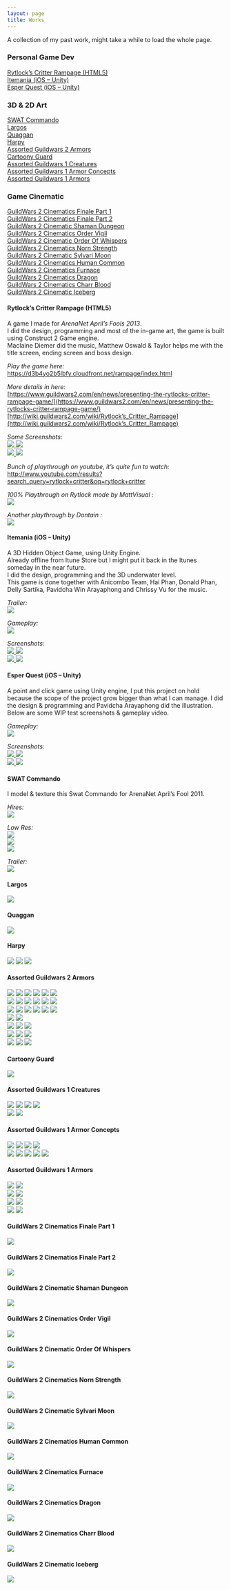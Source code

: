 ```yaml
---
layout: page
title: Works
---
```


A collection of my past work, might take a while to load the whole page.

### Personal Game Dev
[Rytlock’s Critter Rampage (HTML5)](#rytlock)  
[Itemania (iOS – Unity)](#itemania)  
[Esper Quest (iOS – Unity)](#esper)

### 3D & 2D Art
[SWAT Commando](#swat)  
[Largos](#largos)  
[Quaggan](#quaggan)  
[Harpy](#harpy)  
[Assorted Guildwars 2 Armors](#gwtwo)  
[Cartoony Guard](#cartoony)  
[Assorted Guildwars 1 Creatures](#gw_a)  
[Assorted Guildwars 1 Armor Concepts](#gw_b)  
[Assorted Guildwars 1 Armors](#gw_c)  

### Game Cinematic
[GuildWars 2 Cinematics Finale Part 1](#cin_a)  
[GuildWars 2 Cinematics Finale Part 2](#cin_b)  
[GuildWars 2 Cinematic Shaman Dungeon](#cin_c)  
[GuildWars 2 Cinematics Order Vigil](#cin_d)  
[GuildWars 2 Cinematic Order Of Whispers](#cin_e)  
[GuildWars 2 Cinematics Norn Strength](#cin_f)  
[GuildWars 2 Cinematic Sylvari Moon](#cin_g)  
[GuildWars 2 Cinematics Human Common](#cin_h)  
[GuildWars 2 Cinematics Furnace](#cin_i)  
[GuildWars 2 Cinematics Dragon](#cin_j)  
[GuildWars 2 Cinematics Charr Blood](#cin_k)  
[GuildWars 2 Cinematic Iceberg](#cin_l)

#### <a name="rytlock"></a>Rytlock’s Critter Rampage (HTML5)
A game I made for *ArenaNet April’s Fools 2013*.  
I did the design, programming and most of the in-game art, the game is built using Construct 2 Game engine.  
Maclaine Diemer did the music, Matthew Oswald & Taylor helps me with the title screen, ending screen and boss design.

*Play the game here:*  <br />
<https://d3b4yo2b5lbfy.cloudfront.net/rampage/index.html>

*More details in here:*  <br />
[https://www.guildwars2.com/en/news/presenting-the-rytlocks-critter-rampage-game/](https://www.guildwars2.com/en/news/presenting-the-rytlocks-critter-rampage-game/) <br />
[http://wiki.guildwars2.com/wiki/Rytlock’s_Critter_Rampage](http://wiki.guildwars2.com/wiki/Rytlock’s_Critter_Rampage)

*Some Screenshots:* <br />
<a href="{{ site.baseurl }}public/images/portfolio/Boss.png"><img src="{{ site.baseurl }}public/images/portfolio/thumbnails/Boss-300x225.png"></a><a href="{{ site.baseurl }}public/images/portfolio/Kick.png"> <img src="{{ site.baseurl }}public/images/portfolio/thumbnails/Kick-300x225.png"></a><br />
<a href="{{ site.baseurl }}public/images/portfolio/ShopKeep.png"><img src="{{ site.baseurl }}public/images/portfolio/thumbnails/ShopKeep-300x225.png"></a><a href="{{ site.baseurl }}public/images/portfolio/Cave.png"> <img src="{{ site.baseurl }}public/images/portfolio/thumbnails/Cave-300x225.png"></a><br />

*Bunch of playthrough on youtube, it’s quite fun to watch:*  <br />
<http://www.youtube.com/results?search_query=rytlock+critter&oq=rytlock+critter>

*100% Playthrough on Rytlock mode by MattVisual :* <br />
[![](http://i.ytimg.com/vi/gwuMyU_nJcU/hqdefault.jpg)](http://youtu.be/gwuMyU_nJcU)

*Another playthrough by Dontain :*  <br />
[![](http://i.ytimg.com/vi/WJj4KohKt00/hqdefault.jpg)](http://youtu.be/WJj4KohKt00)

#### <a name="itemania"></a>Itemania (iOS – Unity)
A 3D Hidden Object Game, using Unity Engine.  
Already offline from Itune Store but I might put it back in the Itunes someday in the near future.  
I did the design, programming and the 3D underwater level.  
This game is done together with Anicombo Team, Hai Phan, Donald Phan, Delly Sartika, Pavidcha Win Arayaphong and Chrissy Vu for the music.

*Trailer:*  <br />
[![](http://i.ytimg.com/vi/sJfzSu0sHS0/hqdefault.jpg)](http://youtu.be/sJfzSu0sHS0)

*Gameplay:*  <br />
[![](http://i.ytimg.com/vi/2TcfKtFb52M/hqdefault.jpg)](http://youtu.be/2TcfKtFb52M)

*Screenshots:* <br />
<a href="{{ site.baseurl }}public/images/portfolio/MainMenu.jpg"><img src="{{ site.baseurl }}public/images/portfolio/thumbnails/MainMenu-300x200.jpg"></a><a href="{{ site.baseurl }}public/images/portfolio/LevelSelect.jpg"> <img src="{{ site.baseurl }}public/images/portfolio/thumbnails/LevelSelect-300x200.jpg"></a><br />
<a href="{{ site.baseurl }}public/images/portfolio/Lv05.jpg"><img src="{{ site.baseurl }}public/images/portfolio/thumbnails/Lv05-300x200.jpg"></a><a href="{{ site.baseurl }}public/images/portfolio/Lv07.jpg"> <img src="{{ site.baseurl }}public/images/portfolio/thumbnails/Lv07-300x200.jpg"></a><br />

#### <a name="esper"></a>Esper Quest (iOS – Unity)
A point and click game using Unity engine, I put this project on hold because the scope of the project grow bigger than what I can manage. I did the design & programming and Pavidcha Arayaphong did the illustration. Below are some WIP test screenshots & gameplay video.
  
*Gameplay:* <br />
[![](http://i.ytimg.com/vi/yEWvlgO0F9E/hqdefault.jpg)](http://youtu.be/yEWvlgO0F9E)

*Screenshots:* <br />
<a href="{{ site.baseurl }}public/images/portfolio/EsperNormal.png"><img src="{{ site.baseurl }}public/images/portfolio/thumbnails/EsperNormal-300x200.png"></a><a href="{{ site.baseurl }}public/images/portfolio/EsperSpirit.jpg"> <img src="{{ site.baseurl }}public/images/portfolio/thumbnails/EsperSpirit-300x200.png"></a><br />
<a href="{{ site.baseurl }}public/images/portfolio/EsperInventory.png"><img src="{{ site.baseurl }}public/images/portfolio/thumbnails/EsperInventory-300x200.png"></a><a href="{{ site.baseurl }}public/images/portfolio/EsperSeal.png"> <img src="{{ site.baseurl }}public/images/portfolio/thumbnails/EsperSeal-300x200.png"></a><br />
  
#### <a name="swat"></a>SWAT Commando
I model & texture this Swat Commando for ArenaNet April’s Fool 2011.

*Hires:* <br />
<a href="{{ site.baseurl }}public/images/portfolio/CommandoHires.jpg"><img src="{{ site.baseurl }}public/images/portfolio/thumbnails/CommandoHires-300x169.jpg"></a>

*Low Res:* <br />
<a href="{{ site.baseurl }}public/images/portfolio/CommandoGray.jpg"><img src="{{ site.baseurl }}public/images/portfolio/thumbnails/CommandoGray-300x176.jpg"></a>  
<a href="{{ site.baseurl }}public/images/portfolio/CommandoGreen.jpg"><img src="{{ site.baseurl }}public/images/portfolio/thumbnails/CommandoGreen-300x139.jpg"></a>  
<a href="{{ site.baseurl }}public/images/portfolio/CommandoArctic.jpg"><img src="{{ site.baseurl }}public/images/portfolio/thumbnails/CommandoArctic-300x136.jpg"></a>

*Trailer:*  <br />
[![](http://i.ytimg.com/vi/m1tv9VpnwmY/hqdefault.jpg)](http://youtu.be/m1tv9VpnwmY)

#### <a name="largos"></a>Largos
<a href="{{ site.baseurl }}public/images/portfolio/LargosHunter.jpg"><img src="{{ site.baseurl }}public/images/portfolio/thumbnails/LargosHunter-300x137.jpg"></a> 

#### <a name="quaggan"></a>Quaggan
<a href="{{ site.baseurl }}public/images/portfolio/QuagganBumpy.jpg"><img src="{{ site.baseurl }}public/images/portfolio/thumbnails/QuagganBumpy-300x120.jpg"></a> 

#### <a name="harpy"></a>Harpy
<a href="{{ site.baseurl }}public/images/portfolio/HarpyMatriarch.jpg"><img src="{{ site.baseurl }}public/images/portfolio/thumbnails/HarpyMatriarch-300x286.jpg"></a>
<a href="{{ site.baseurl }}public/images/portfolio/Harpy_02.jpg"><img src="{{ site.baseurl }}public/images/portfolio/thumbnails/Harpy_02-300x279.jpg"></a>
<a href="{{ site.baseurl }}public/images/portfolio/Harpy_03.jpg"><img src="{{ site.baseurl }}public/images/portfolio/thumbnails/Harpy_03-300x206.jpg"></a>

#### <a name="gwtwo"></a>Assorted Guildwars 2 Armors
<a href="{{ site.baseurl }}public/images/portfolio/ShinyLeatherArmorFemale_01.jpg"><img src="{{ site.baseurl }}public/images/portfolio/thumbnails/ShinyLeatherArmorFemale_01-223x300.jpg"></a>
<a href="{{ site.baseurl }}public/images/portfolio/ShinyLeatherArmorFemale_02.jpg"><img src="{{ site.baseurl }}public/images/portfolio/thumbnails/ShinyLeatherArmorFemale_02-223x300.jpg"></a>
<a href="{{ site.baseurl }}public/images/portfolio/ShinyLeatherArmorFemale_03.jpg"><img src="{{ site.baseurl }}public/images/portfolio/thumbnails/ShinyLeatherArmorFemale_03-168x300.jpg"></a>
<a href="{{ site.baseurl }}public/images/portfolio/LeatherArmorFemale_01.jpg"><img src="{{ site.baseurl }}public/images/portfolio/thumbnails/LeatherArmorFemale_01-165x300.jpg"></a>
<a href="{{ site.baseurl }}public/images/portfolio/LeatherArmorFemale_02.jpg"><img src="{{ site.baseurl }}public/images/portfolio/thumbnails/LeatherArmorFemale_02-164x300.jpg"></a>
<a href="{{ site.baseurl }}public/images/portfolio/LeatherArmorFemale_03.jpg"><img src="{{ site.baseurl }}public/images/portfolio/thumbnails/LeatherArmorFemale_03-159x300.jpg"></a>  
<a href="{{ site.baseurl }}public/images/portfolio/WingsArmorFemale_01.jpg"><img src="{{ site.baseurl }}public/images/portfolio/thumbnails/WingsArmorFemale_01-136x300.jpg"></a>
<a href="{{ site.baseurl }}public/images/portfolio/WingsArmorFemale_02.jpg"><img src="{{ site.baseurl }}public/images/portfolio/thumbnails/WingsArmorFemale_02-148x300.jpg"></a>
<a href="{{ site.baseurl }}public/images/portfolio/WingsArmorFemale_03.jpg"><img src="{{ site.baseurl }}public/images/portfolio/thumbnails/WingsArmorFemale_03-148x300.jpg"></a>
<a href="{{ site.baseurl }}public/images/portfolio/ShinyLeatherArmorMale_01.jpg"><img src="{{ site.baseurl }}public/images/portfolio/thumbnails/ShinyLeatherArmorMale_01-187x300.jpg"></a>
<a href="{{ site.baseurl }}public/images/portfolio/ShinyLeatherArmorMale_02.jpg"><img src="{{ site.baseurl }}public/images/portfolio/thumbnails/ShinyLeatherArmorMale_02-192x300.jpg"></a>
<a href="{{ site.baseurl }}public/images/portfolio/ShinyLeatherArmorMale_03.jpg"><img src="{{ site.baseurl }}public/images/portfolio/thumbnails/ShinyLeatherArmorMale_03-192x300.jpg"></a>  
<a href="{{ site.baseurl }}public/images/portfolio/LeatherArmorMale_01.jpg"><img src="{{ site.baseurl }}public/images/portfolio/thumbnails/LeatherArmorMale_01-192x300.jpg"></a>
<a href="{{ site.baseurl }}public/images/portfolio/LeatherArmorMale_02.jpg"><img src="{{ site.baseurl }}public/images/portfolio/thumbnails/LeatherArmorMale_02-192x300.jpg"></a>
<a href="{{ site.baseurl }}public/images/portfolio/LeatherArmorMale_03.jpg"><img src="{{ site.baseurl }}public/images/portfolio/thumbnails/LeatherArmorMale_03-167x300.jpg"></a>
<a href="{{ site.baseurl }}public/images/portfolio/WingsArmorMale_01.jpg"><img src="{{ site.baseurl }}public/images/portfolio/thumbnails/WingsArmorMale_01-160x300.jpg"></a>
<a href="{{ site.baseurl }}public/images/portfolio/WingsArmorMale_02.jpg"><img src="{{ site.baseurl }}public/images/portfolio/thumbnails/WingsArmorMale_02-159x300.jpg"></a>
<a href="{{ site.baseurl }}public/images/portfolio/WingsArmorMale_03.jpg"><img src="{{ site.baseurl }}public/images/portfolio/thumbnails/WingsArmorMale_03-159x300.jpg"></a>  
<a href="{{ site.baseurl }}public/images/portfolio/ScaleMailScreenshot.jpg"><img src="{{ site.baseurl }}public/images/portfolio/thumbnails/ScaleMailScreenshot-300x278.jpg"></a>
<a href="{{ site.baseurl }}public/images/portfolio/BarbarianMale.jpg"><img src="{{ site.baseurl }}public/images/portfolio/thumbnails/BarbarianMale-300x288.jpg"></a>  
<a href="{{ site.baseurl }}public/images/portfolio/CreepyArmorMale_01.jpg"><img src="{{ site.baseurl }}public/images/portfolio/thumbnails/CreepyArmorMale_01-180x300.jpg"></a>
<a href="{{ site.baseurl }}public/images/portfolio/CreepyArmorMale_02.jpg"><img src="{{ site.baseurl }}public/images/portfolio/thumbnails/CreepyArmorMale_02-180x300.jpg"></a>
<a href="{{ site.baseurl }}public/images/portfolio/CreepyArmorMale_03.jpg"><img src="{{ site.baseurl }}public/images/portfolio/thumbnails/CreepyArmorMale_03-159x300.jpg"></a>  
<a href="{{ site.baseurl }}public/images/portfolio/HelmetRoman.jpg"><img src="{{ site.baseurl }}public/images/portfolio/thumbnails/HelmetRoman-204x300.jpg"></a>
<a href="{{ site.baseurl }}public/images/portfolio/HelmetStudded.jpg"><img src="{{ site.baseurl }}public/images/portfolio/thumbnails/HelmetStudded-232x300.jpg"></a>
<a href="{{ site.baseurl }}public/images/portfolio/HelmetThread.jpg"><img src="{{ site.baseurl }}public/images/portfolio/thumbnails/HelmetThread-261x300.jpg"></a>  
<a href="{{ site.baseurl }}public/images/portfolio/LightAcolyteFemale.jpg"><img src="{{ site.baseurl }}public/images/portfolio/thumbnails/LightAcolyteFemale-300x274.jpg"></a>
<a href="{{ site.baseurl }}public/images/portfolio/LightAcolyteMale.jpg"><img src="{{ site.baseurl }}public/images/portfolio/thumbnails/LightAcolyteMale-300x283.jpg"></a>
<a href="{{ site.baseurl }}public/images/portfolio/VampiricArmor.jpg"><img src="{{ site.baseurl }}public/images/portfolio/thumbnails/VampiricArmor-288x300.jpg"></a>

#### <a name="cartoony"></a>Cartoony Guard
<a href="{{ site.baseurl }}public/images/portfolio/CartoonyGuard.jpg"><img src="{{ site.baseurl }}public/images/portfolio/thumbnails/CartoonyGuard-300x281.jpg"></a> 

#### <a name="gw_a"></a>Assorted Guildwars 1 Creatures
<a href="{{ site.baseurl }}public/images/portfolio/CharrBigHat.jpg"><img src="{{ site.baseurl }}public/images/portfolio/thumbnails/CharrBigHat-213x300.jpg"></a>
<a href="{{ site.baseurl }}public/images/portfolio/Mauler.jpg"><img src="{{ site.baseurl }}public/images/portfolio/thumbnails/Mauler-200x300.jpg"></a>
<a href="{{ site.baseurl }}public/images/portfolio/HeroesPyre.jpg"><img src="{{ site.baseurl }}public/images/portfolio/thumbnails/HeroesPyre-250x300.jpg"></a>
<a href="{{ site.baseurl }}public/images/portfolio/BurrowerBeetle.jpg"><img src="{{ site.baseurl }}public/images/portfolio/thumbnails/BurrowerBeetle-300x163.jpg"></a>  
<a href="{{ site.baseurl }}public/images/portfolio/GwenChibi.jpg"><img src="{{ site.baseurl }}public/images/portfolio/thumbnails/GwenChibi-172x300.jpg"></a>
<a href="{{ site.baseurl }}public/images/portfolio/GwenDoll.jpg"><img src="{{ site.baseurl }}public/images/portfolio/thumbnails/GwenDoll-192x300.jpg"></a>

#### <a name="gw_b"></a>Assorted Guildwars 1 Armor Concepts
<a href="{{ site.baseurl }}public/images/portfolio/ArmourDarkAzuraFemale.jpg"><img src="{{ site.baseurl }}public/images/portfolio/thumbnails/ArmourDarkAzuraFemale-136x300.jpg"></a>
<a href="{{ site.baseurl }}public/images/portfolio/ArmourDarkAzuraMale.jpg"><img src="{{ site.baseurl }}public/images/portfolio/thumbnails/ArmourDarkAzuraMale-163x300.jpg"></a>
<a href="{{ site.baseurl }}public/images/portfolio/AssassinFemaleUniqueItems.jpg"><img src="{{ site.baseurl }}public/images/portfolio/thumbnails/AssassinFemaleUniqueItems-213x300.jpg"></a>
<a href="{{ site.baseurl }}public/images/portfolio/AssassinMaleUniqueItems.jpg"><img src="{{ site.baseurl }}public/images/portfolio/thumbnails/AssassinMaleUniqueItems-168x300.jpg"></a>  
<a href="{{ site.baseurl }}public/images/portfolio/MesmerCustomMale.jpg"><img src="{{ site.baseurl }}public/images/portfolio/thumbnails/MesmerCustomMale-300x282.jpg"></a>
<a href="{{ site.baseurl }}public/images/portfolio/RangerAzuraFemale.jpg"><img src="{{ site.baseurl }}public/images/portfolio/thumbnails/RangerAzuraFemale-154x300.jpg"></a>
<a href="{{ site.baseurl }}public/images/portfolio/RangerAzuraMale.jpg"><img src="{{ site.baseurl }}public/images/portfolio/thumbnails/RangerAzuraMale-174x300.jpg"></a>
<a href="{{ site.baseurl }}public/images/portfolio/RangerCustomFemale.jpg"><img src="{{ site.baseurl }}public/images/portfolio/thumbnails/RangerCustomFemale-169x300.jpg"></a>
<a href="{{ site.baseurl }}public/images/portfolio/RangerCustomMale.jpg"><img src="{{ site.baseurl }}public/images/portfolio/thumbnails/RangerCustomMale-160x300.jpg"></a>  

#### <a name="gw_c"></a>Assorted Guildwars 1 Armors
<a href="{{ site.baseurl }}public/images/portfolio/GW-Prophecies0.jpg"><img src="{{ site.baseurl }}public/images/portfolio/thumbnails/GW-Prophecies0-300x187.jpg"></a>
<a href="{{ site.baseurl }}public/images/portfolio/GW-Prophecies1.jpg"><img src="{{ site.baseurl }}public/images/portfolio/thumbnails/GW-Prophecies1-300x187.jpg"></a>  
<a href="{{ site.baseurl }}public/images/portfolio/GW-Prophecies2.jpg"><img src="{{ site.baseurl }}public/images/portfolio/thumbnails/GW-Prophecies2-300x187.jpg"></a>
<a href="{{ site.baseurl }}public/images/portfolio/GW-Prophecies3.jpg"><img src="{{ site.baseurl }}public/images/portfolio/thumbnails/GW-Prophecies3-300x187.jpg"></a>  
<a href="{{ site.baseurl }}public/images/portfolio/GW-Faction0.jpg"><img src="{{ site.baseurl }}public/images/portfolio/thumbnails/GW-Faction0-300x187.jpg"></a>
<a href="{{ site.baseurl }}public/images/portfolio/GW-Faction1.jpg"><img src="{{ site.baseurl }}public/images/portfolio/thumbnails/GW-Faction1-300x187.jpg"></a>  
<a href="{{ site.baseurl }}public/images/portfolio/GW-Nightfall.jpg"><img src="{{ site.baseurl }}public/images/portfolio/thumbnails/GW-Nightfall-300x187.jpg"></a>
<a href="{{ site.baseurl }}public/images/portfolio/GW-Nightfall1.jpg"><img src="{{ site.baseurl }}public/images/portfolio/thumbnails/GW-Nightfall1-300x187.jpg"></a>

#### <a name="cin_a"></a>GuildWars 2 Cinematics Finale Part 1
[![](http://i.ytimg.com/vi/CPL2ZfbgNNw/hqdefault.jpg)](http://youtu.be/CPL2ZfbgNNw)

#### <a name="cin_b"></a>GuildWars 2 Cinematics Finale Part 2
[![](http://i.ytimg.com/vi/aJUIqQonTaI/hqdefault.jpg)](http://youtu.be/aJUIqQonTaI)

#### <a name="cin_c"></a>GuildWars 2 Cinematic Shaman Dungeon
[![](http://i.ytimg.com/vi/NhhLOZlPqyI/hqdefault.jpg)](http://youtu.be/NhhLOZlPqyI)

#### <a name="cin_d"></a>GuildWars 2 Cinematics Order Vigil
[![](http://i.ytimg.com/vi/X3MAgTjYT9I/hqdefault.jpg)](http://youtu.be/X3MAgTjYT9I)

#### <a name="cin_e"></a>GuildWars 2 Cinematic Order Of Whispers
[![](http://i.ytimg.com/vi/bKjfOL2uNbE/hqdefault.jpg)](http://youtu.be/bKjfOL2uNbE)

#### <a name="cin_f"></a>GuildWars 2 Cinematics Norn Strength
[![](http://i.ytimg.com/vi/CtujqmIG0bQ/hqdefault.jpg)](http://youtu.be/CtujqmIG0bQ)

#### <a name="cin_g"></a>GuildWars 2 Cinematic Sylvari Moon
[![](http://i.ytimg.com/vi/4ntW3Bpyj84/hqdefault.jpg)](http://youtu.be/4ntW3Bpyj84)

#### <a name="cin_h"></a>GuildWars 2 Cinematics Human Common
[![](http://i.ytimg.com/vi/lB4ept5VKcM/hqdefault.jpg)](http://youtu.be/lB4ept5VKcM)

#### <a name="cin_i"></a>GuildWars 2 Cinematics Furnace
[![](http://i.ytimg.com/vi/2BhfpU74YSM/hqdefault.jpg)](http://youtu.be/2BhfpU74YSM)

#### <a name="cin_j"></a>GuildWars 2 Cinematics Dragon
[![](http://i.ytimg.com/vi/7Cbd7dMvVuw/hqdefault.jpg)](http://youtu.be/7Cbd7dMvVuw)

#### <a name="cin_k"></a>GuildWars 2 Cinematics Charr Blood
[![](http://i.ytimg.com/vi/WlQfAMrSQfA/hqdefault.jpg)](http://youtu.be/WlQfAMrSQfA)

#### <a name="cin_l"></a>GuildWars 2 Cinematic Iceberg
[![](http://i.ytimg.com/vi/B2ZkPVML4Oo/hqdefault.jpg)](http://youtu.be/B2ZkPVML4Oo)
